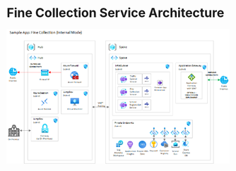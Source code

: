 # Fine Collection Service Architecture


![Fine Collection Architecture](media/fine-collection-aca-internal.png)
